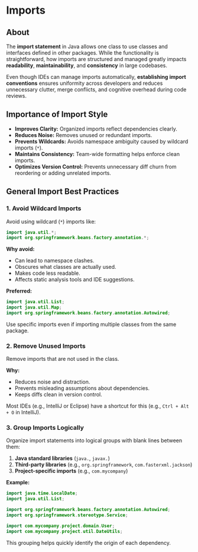 # Imports

## About

The **import statement** in Java allows one class to use classes and interfaces defined in other packages. While the functionality is straightforward, how imports are structured and managed greatly impacts **readability**, **maintainability**, and **consistency** in large codebases.

Even though IDEs can manage imports automatically, **establishing import conventions** ensures uniformity across developers and reduces unnecessary clutter, merge conflicts, and cognitive overhead during code reviews.

## Importance of Import Style

* **Improves Clarity:** Organized imports reflect dependencies clearly.
* **Reduces Noise:** Removes unused or redundant imports.
* **Prevents Wildcards:** Avoids namespace ambiguity caused by wildcard imports (`*`).
* **Maintains Consistency:** Team-wide formatting helps enforce clean imports.
* **Optimizes Version Control:** Prevents unnecessary diff churn from reordering or adding unrelated imports.

## General Import Best Practices

### 1. **Avoid Wildcard Imports**

Avoid using wildcard (`*`) imports like:

```java
import java.util.*;
import org.springframework.beans.factory.annotation.*;
```

**Why avoid:**

* Can lead to namespace clashes.
* Obscures what classes are actually used.
* Makes code less readable.
* Affects static analysis tools and IDE suggestions.

**Preferred:**

```java
import java.util.List;
import java.util.Map;
import org.springframework.beans.factory.annotation.Autowired;
```

Use specific imports even if importing multiple classes from the same package.

### 2. **Remove Unused Imports**

Remove imports that are not used in the class.

**Why:**

* Reduces noise and distraction.
* Prevents misleading assumptions about dependencies.
* Keeps diffs clean in version control.

Most IDEs (e.g., IntelliJ or Eclipse) have a shortcut for this (e.g., `Ctrl + Alt + O` in IntelliJ).

### 3. **Group Imports Logically**

Organize import statements into logical groups with blank lines between them:

1. **Java standard libraries** (`java.`, `javax.`)
2. **Third-party libraries** (e.g., `org.springframework`, `com.fasterxml.jackson`)
3. **Project-specific imports** (e.g., `com.mycompany`)

**Example:**

```java
import java.time.LocalDate;
import java.util.List;

import org.springframework.beans.factory.annotation.Autowired;
import org.springframework.stereotype.Service;

import com.mycompany.project.domain.User;
import com.mycompany.project.util.DateUtils;
```

This grouping helps quickly identify the origin of each dependency.











